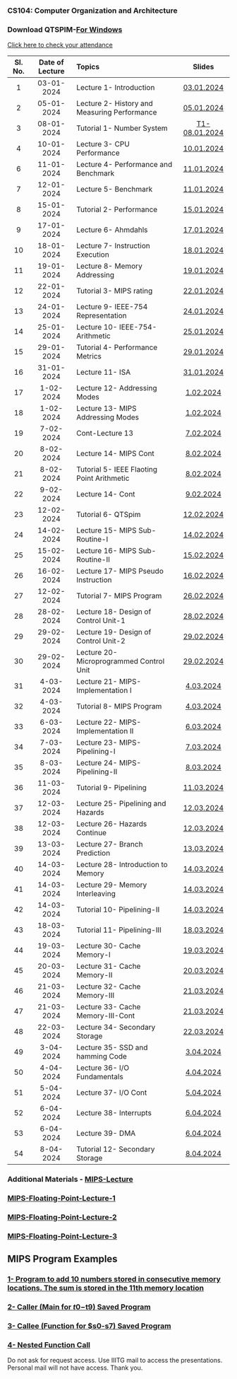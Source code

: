 ### CS104: Computer Organization and Architecture

### Download QTSPIM-[For Windows](https://sourceforge.net/projects/spimsimulator/files/latest/download) 

[Click here to check your attendance](https://docs.google.com/spreadsheets/d/16pXovtqYnxOtb6abzLrWC0GB1GsCJf1UUlrUh732P5E/edit?usp=drive_link)

| Sl. No. | Date of Lecture        | Topics  | Slides   |
|:---:|:--:|:--|:--------------------------:|
| 1   | 03-01-2024   |Lecture 1- Introduction                | [03.01.2024](https://drive.google.com/file/d/1dHIK-A7gDZhodzlsBYJAeoOuX9vbFFFn/view?usp=drive_link)|
| 2   | 05-01-2024   |Lecture 2- History and Measuring Performance| [05.01.2024](https://drive.google.com/file/d/1CfPo5M1eXADKDUFuoPE2YYc_rg9S8scH/view?usp=drive_link)|
| 3   | 08-01-2024   |Tutorial 1- Number System              | [T1-08.01.2024](https://drive.google.com/file/d/15JWWxmWZvNPZQ26V-8mrKsofQWF0knJq/view?usp=drive_link)|
| 4   | 10-01-2024   |Lecture 3- CPU Performance             | [10.01.2024](https://drive.google.com/file/d/18fOuj6Fx1Szx9evvrYD9XPpvE_hYFKYD/view?usp=drive_link)|
| 6   | 11-01-2024   |Lecture 4- Performance and Benchmark   | [11.01.2024](https://drive.google.com/file/d/1w19VindUhXG4hCrI9l8pct_0QqVHZIYm/view?usp=drive_link)|
| 7   | 12-01-2024   |Lecture 5- Benchmark                   | [11.01.2024](https://drive.google.com/file/d/18hV0t_pMiNTl-DObhbRFimIjtQF09-7d/view?usp=drive_link)|
| 8  | 15-01-2024   |Tutorial 2- Performance     | [15.01.2024](https://drive.google.com/file/d/1E7renK2SqkW91p7BlaDFHWnKS-9HSCgX/view?usp=drive_link)|
| 9   | 17-01-2024   |Lecture 6- Ahmdahls                    | [17.01.2024](https://drive.google.com/file/d/1ihseOGxxuCNjzEY7CRF10lZVchlaKvNr/view?usp=drive_link)|
| 10  | 18-01-2024   |Lecture 7- Instruction Execution     | [18.01.2024](https://drive.google.com/file/d/1z7r95xtcQa2i6rByawWUaSfobOC-H5z7/view?usp=drive_link)|
| 11  | 19-01-2024   |Lecture 8- Memory Addressing     | [19.01.2024](https://drive.google.com/file/d/1RIfRh3UTI_1OQd_1OmlvLSsVLDT3-MsU/view?usp=drive_link)|
| 12  | 22-01-2024   |Tutorial 3- MIPS rating   | [22.01.2024](https://drive.google.com/file/d/17E0UENhox4Q5FnICpUoy5VF0Qll-jQ6d/view?usp=drive_link)|
| 13  | 24-01-2024   |Lecture 9- IEEE-754 Representation     | [24.01.2024](https://drive.google.com/file/d/1RdpqdYWVnJLHa5gq6nLRA8w1biC8Jqdr/view?usp=drive_link)|
| 14  | 25-01-2024   |Lecture 10- IEEE-754-Arithmetic     | [25.01.2024](https://drive.google.com/file/d/1wT-kIjar3h5gikEbzAU5iak-NBH0sFc5/view?usp=drive_link)|
| 15  | 29-01-2024   |Tutorial 4- Performance Metrics     | [29.01.2024](https://drive.google.com/file/d/17E0UENhox4Q5FnICpUoy5VF0Qll-jQ6d/view?usp=drive_link)|
| 16  | 31-01-2024   |Lecture 11- ISA    | [31.01.2024](https://drive.google.com/file/d/1zr8tBhsQnr58KPvPD_y_LOaPVb8H3ddd/view?usp=drive_link)|
| 17  | 1-02-2024   |Lecture 12- Addressing Modes    | [1.02.2024](https://drive.google.com/file/d/1WVlb-XnjVlNiJGrN3AomxIdKQ3W478Hv/view?usp=drive_link)|
| 18  | 1-02-2024   |Lecture 13- MIPS Addressing Modes    | [1.02.2024](https://drive.google.com/file/d/1Y6Lp2AEjONl9sglAYbwKfXbv9raqb0sh/view?usp=drive_link)|
| 19  | 7-02-2024   |Cont-Lecture 13    | [7.02.2024](https://drive.google.com/file/d/1Y6Lp2AEjONl9sglAYbwKfXbv9raqb0sh/view?usp=drive_link)|
| 20  | 8-02-2024   |Lecture 14- MIPS Cont    | [8.02.2024](https://drive.google.com/file/d/1zkykZatbrhiMBRLcsGATXRKRlzanU65J/view?usp=drive_link)|
| 21  | 8-02-2024   |Tutorial 5-  IEEE Flaoting Point Arithmetic  | [8.02.2024](https://drive.google.com/file/d/1LvkzoMUtYtBscDnHQ2Q-_GSDC99VfjD9/view?usp=drive_link)|
| 22  | 9-02-2024   |Lecture 14- Cont    | [9.02.2024](https://drive.google.com/file/d/1zkykZatbrhiMBRLcsGATXRKRlzanU65J/view?usp=drive_link)|
| 23  | 12-02-2024   |Tutorial 6-  QTSpim  | [12.02.2024](https://drive.google.com/file/d/1PGxSG2WLCgfHrQslMTb16LxpxLFHb1DK/view?usp=drive_link)|
| 24  | 14-02-2024   |Lecture 15-  MIPS Sub-Routine-I | [14.02.2024](https://drive.google.com/file/d/12ctjMslrzsdZYILgQJKURy0dMWYBQpj6/view?usp=drive_link)|
| 25  | 15-02-2024   |Lecture 16-  MIPS Sub-Routine-II | [15.02.2024](https://drive.google.com/file/d/1NrXKRPFBycFVjRn69KcXoJDvg2YAuOOi/view?usp=drive_link)|
| 26  | 16-02-2024   |Lecture 17-  MIPS Pseudo Instruction | [16.02.2024](https://drive.google.com/file/d/187_osgyzM3V3Gk697VRkexp4h8O7INg5/view?usp=drive_link)|
| 27  | 12-02-2024   |Tutorial 7-  MIPS Program  | [26.02.2024](https://drive.google.com/file/d/1LuPOCsia6V58IB5pWNLE7nh214gmA7DC/view?usp=drive_link)|
| 28  | 28-02-2024   |Lecture 18-  Design of Control Unit-1 | [28.02.2024](https://drive.google.com/file/d/10d_nDXIxIvnikHhOonoo_bjxysLpJ_p5/view?usp=drive_link)|
| 29  | 29-02-2024   |Lecture 19-  Design of Control Unit-2 | [29.02.2024](https://drive.google.com/file/d/179rdEMIiUOyWY1vbqV2jUEQnwIqEwxot/view?usp=drive_link)|
| 30  | 29-02-2024   |Lecture 20-  Microprogrammed Control Unit | [29.02.2024](https://drive.google.com/file/d/1K9689JwZsoyP5hv-XpfBFWDphzWjVHUw/view?usp=drive_link)|
| 31  | 4-03-2024   |Lecture 21-  MIPS-Implementation I | [4.03.2024](https://drive.google.com/file/d/13FlqVYQPJvG9nGu3Vb_WCH5ND_HKmVnY/view?usp=drive_link)|
| 32  | 4-03-2024   |Tutorial 8-  MIPS Program | [4.03.2024](https://drive.google.com/file/d/1ukXiI6KdXyHnil5MLsxR1euFLwvmQs_Y/view?usp=drive_link)|
| 33  | 6-03-2024   |Lecture 22-  MIPS-Implementation II | [6.03.2024](https://drive.google.com/file/d/1w1SzIYlXmnqvEiTxOA1cfT1JJNDsf4dN/view?usp=drive_link)|
| 34  | 7-03-2024   |Lecture 23-  MIPS-Pipelining-I | [7.03.2024](https://drive.google.com/file/d/1bD1mxrwrJlimMmEDqTizsNZcrsNTv_46/view?usp=drive_link)|
| 35  | 8-03-2024   |Lecture 24-  MIPS-Pipelining-II | [8.03.2024](https://drive.google.com/file/d/1ClJbKgeXy9wMTNBtRRpsvajlpo9h7Lq5/view?usp=drive_link)|
| 36  | 11-03-2024   |Tutorial 9- Pipelining  | [11.03.2024](https://drive.google.com/file/d/1lj3Uud_-qu5tb8YNmwCJ9Tn2rpt3iHsx/view?usp=drive_link)|
| 37  | 12-03-2024   |Lecture 25-  Pipelining and Hazards | [12.03.2024](https://drive.google.com/file/d/1Vbhz5XKb1mRuc7ZWLy6vwnbedh-QhqMd/view?usp=drive_link)|
| 38  | 12-03-2024   |Lecture 26-  Hazards Continue| [12.03.2024](https://drive.google.com/file/d/1PbxHf4inFGXRsaTxKzo-eumdHKlrqOBZ/view?usp=drive_link)|
| 39  | 13-03-2024   |Lecture 27-  Branch Prediction| [13.03.2024](https://drive.google.com/file/d/174db-iVF1kG3o8f1Xvp0p3f6Kz4ii-CQ/view?usp=drive_link)|
| 40  | 14-03-2024   |Lecture 28-  Introduction to Memory| [14.03.2024](https://drive.google.com/file/d/19X7XuEVumFrE7hYAqUW8hxABMth4cooj/view?usp=drive_link)|
| 41  | 14-03-2024   |Lecture 29-  Memory Interleaving| [14.03.2024](https://drive.google.com/file/d/1ivoLKW2zVhy4-1W1b22Zc_lpywRNkR1_/view?usp=drive_link)|
| 42  | 14-03-2024   |Tutorial 10- Pipelining-II  | [14.03.2024](https://drive.google.com/file/d/1Mqo2x4cJ3hmMZYkXJ2VyNVROqtngob8Z/view?usp=drive_link)|
| 43  | 18-03-2024   |Tutorial 11- Pipelining-III  | [18.03.2024](https://drive.google.com/file/d/1Xb0cqd1w54kM0nNHplp0zSfjL_EjpsM8/view?usp=drive_link)|
| 44  | 19-03-2024   |Lecture 30-  Cache Memory-I| [19.03.2024](https://drive.google.com/file/d/1xNV_t2UXmKx3wC7EKrWpusRbtN5TZX98/view?usp=drive_link)|
| 45  | 20-03-2024   |Lecture 31-  Cache Memory-II| [20.03.2024](https://drive.google.com/file/d/1Ryvj0YuXOitJdjw8ZgYd5tgWU-7NTV6x/view?usp=drive_link)|
| 46  | 21-03-2024   |Lecture 32-  Cache Memory-III| [21.03.2024](https://drive.google.com/file/d/1g-KuLK9eCi7eZG6jIL_kcLo0gjbzikdx/view?usp=drive_link)|
| 47  | 21-03-2024   |Lecture 33-  Cache Memory-III-Cont| [21.03.2024](https://drive.google.com/file/d/1g-KuLK9eCi7eZG6jIL_kcLo0gjbzikdx/view?usp=drive_link)|
| 48  | 22-03-2024   |Lecture 34-  Secondary Storage| [22.03.2024](https://drive.google.com/file/d/1O4MwD9Zf7iF3aoqTJvM-jK4pJ05hUHF4/view?usp=drive_link)|
| 49  | 3-04-2024   |Lecture 35- SSD and hamming Code | [3.04.2024](https://drive.google.com/file/d/15SzabM8aOmvJjH07mGfnynV-LKtz7gKr/view?usp=drive_link)|
| 50  | 4-04-2024   |Lecture 36- I/O Fundamentals | [4.04.2024](https://drive.google.com/file/d/1WR_YDjeAYycjzklVbyb0Q7w73vJ9-KBl/view?usp=drive_link)|
| 51  | 5-04-2024   |Lecture 37- I/O Cont | [5.04.2024](https://drive.google.com/file/d/1WR_YDjeAYycjzklVbyb0Q7w73vJ9-KBl/view?usp=drive_link)|
| 52  | 6-04-2024   |Lecture 38- Interrupts | [6.04.2024](https://drive.google.com/file/d/1WR_YDjeAYycjzklVbyb0Q7w73vJ9-KBl/view?usp=drive_link)|
| 53  | 6-04-2024   |Lecture 39- DMA | [6.04.2024](https://drive.google.com/file/d/1Qlzal8hadtfoO_zThOKgnlaTrIi15zQs/view?usp=drive_link)|
| 54  | 8-04-2024   |Tutorial 12- Secondary Storage | [8.04.2024](https://drive.google.com/file/d/1l-0nc94BSTJLq5tuWrp9w1ldjQtbM6m7/view?usp=drive_link)|


### Additional Materials - [MIPS-Lecture](https://drive.google.com/file/d/1I5vmq8lOUm_97hmczTDdE4f-1hQ2yNPE/view?usp=drive_link)
### [MIPS-Floating-Point-Lecture-1](https://people.cs.pitt.edu/~childers/CS0447/lectures/SlidesLab92Up.pdf)
### [MIPS-Floating-Point-Lecture-2](https://www.doc.ic.ac.uk/lab/secondyear/spim/node20.html)
### [MIPS-Floating-Point-Lecture-3](https://people.cs.pitt.edu/~sab104/teaching/cs447/labs/SlidesLab8.pdf)


## MIPS Program Examples 
### [1- Program to add 10 numbers stored in consecutive memory locations. The sum is stored in the 11th memory location](https://drive.google.com/file/d/1GP0-Fn0EGuvAWwcBj2_uVFlZXsjAmyyT/view?usp=drive_link)
### [2- Caller (Main for $t0-$t9) Saved Program](https://drive.google.com/file/d/12PpRaB29l9isNym6ymguGbo0nv_2E1MH/view?usp=drive_link)
### [3- Callee (Function for $s0-s7) Saved Program](https://drive.google.com/file/d/1jjLQbaKdtyyY_dHqLb9vGshWtwJLBUNA/view?usp=drive_link)
### [4- Nested Function Call](https://drive.google.com/file/d/1RFptLBzvs5g1wrIUwAREprs9PxKrHOHI/view?usp=drive_link)

Do not ask for request access. Use IIITG mail to access the presentations. Personal mail will not have access. Thank you. 

